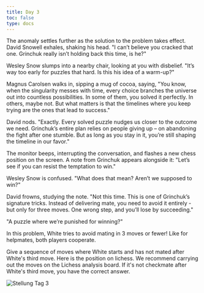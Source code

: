 ```yaml
---
title: Day 3
toc: false
type: docs
---
```


The anomaly settles further as the solution to the problem takes effect. David Snowell exhales, shaking his head. "I can’t believe you cracked that one. Grinchuk really isn’t holding back this time, is he?"

Wesley Snow slumps into a nearby chair, looking at you with disbelief. "It’s way too early for puzzles that hard. Is this his idea of a warm-up?"

Magnus Carolsen walks in, sipping a mug of cocoa, saying, "You know, when the singularity messes with time, every choice branches the universe out into countless possibilities. In some of them, you solved it perfectly. In others, maybe not. But what matters is that the timelines where you keep trying are the ones that lead to success."

David nods. "Exactly. Every solved puzzle nudges us closer to the outcome we need. Grinchuk’s entire plan relies on people giving up – on abandoning the fight after one stumble. But as long as you stay in it, you’re still shaping the timeline in our favor."

The monitor beeps, interrupting the conversation, and flashes a new chess position on the screen. A note from Grinchuk appears alongside it: "Let’s see if you can resist the temptation to win."

Wesley Snow is confused. "What does that mean? Aren’t we supposed to win?"

David frowns, studying the note. "Not this time. This is one of Grinchuk’s signature tricks. Instead of delivering mate, you need to avoid it entirely - but only for three moves. One wrong step, and you’ll lose by succeeding."

"A puzzle where we’re punished for winning?"

In this problem, White tries to avoid mating in 3 moves or fewer! Like for helpmates, both players cooperate.

Give a sequence of moves where White starts and has not mated after White's third move. Here is the position on lichess. We recommend carrying out the moves on the Lichess analysis board. If it's not checkmate after White's third move, you have the correct answer.


 ![Stellung Tag 3](/day3.jpg "2k1NRBN/2P1PKpP/P1PPP1Pb/6p1/6p1/8/5p2/8 w - - 0 1")
